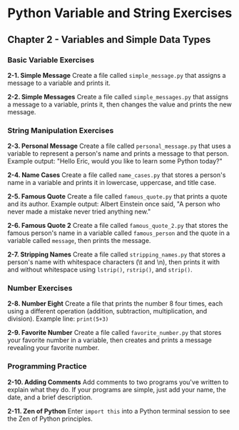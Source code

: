 # Python Variable and String Exercises

## Chapter 2 - Variables and Simple Data Types

### Basic Variable Exercises

**2-1. Simple Message**
Create a file called `simple_message.py` that assigns a message to a variable and prints it.

**2-2. Simple Messages**
Create a file called `simple_messages.py` that assigns a message to a variable, prints it, then changes the value and prints the new message.

### String Manipulation Exercises

**2-3. Personal Message**
Create a file called `personal_message.py` that uses a variable to represent a person's name and prints a message to that person.
Example output: "Hello Eric, would you like to learn some Python today?"

**2-4. Name Cases**
Create a file called `name_cases.py` that stores a person's name in a variable and prints it in lowercase, uppercase, and title case.

**2-5. Famous Quote**
Create a file called `famous_quote.py` that prints a quote and its author.
Example output: Albert Einstein once said, "A person who never made a mistake never tried anything new."

**2-6. Famous Quote 2**
Create a file called `famous_quote_2.py` that stores the famous person's name in a variable called `famous_person` and the quote in a variable called `message`, then prints the message.

**2-7. Stripping Names**
Create a file called `stripping_names.py` that stores a person's name with whitespace characters (\t and \n), then prints it with and without whitespace using `lstrip()`, `rstrip()`, and `strip()`.

### Number Exercises

**2-8. Number Eight**
Create a file that prints the number 8 four times, each using a different operation (addition, subtraction, multiplication, and division).
Example line: `print(5+3)`

**2-9. Favorite Number**
Create a file called `favorite_number.py` that stores your favorite number in a variable, then creates and prints a message revealing your favorite number.

### Programming Practice

**2-10. Adding Comments**
Add comments to two programs you've written to explain what they do. If your programs are simple, just add your name, the date, and a brief description.

**2-11. Zen of Python**
Enter `import this` into a Python terminal session to see the Zen of Python principles.

